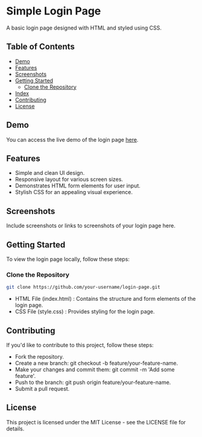 # Simple Login Page

A basic login page designed with HTML and styled using CSS.

## Table of Contents

- [Demo](#demo)
- [Features](#features)
- [Screenshots](#screenshots)
- [Getting Started](#getting-started)
  - [Clone the Repository](#clone-the-repository)
- [Index](#index)
- [Contributing](#contributing)
- [License](#license)

## Demo

You can access the live demo of the login page [here](<insert-your-github-pages-link>).

## Features

- Simple and clean UI design.
- Responsive layout for various screen sizes.
- Demonstrates HTML form elements for user input.
- Stylish CSS for an appealing visual experience.

## Screenshots

Include screenshots or links to screenshots of your login page here.

## Getting Started

To view the login page locally, follow these steps:

### Clone the Repository

```bash
git clone https://github.com/your-username/login-page.git
```

- HTML File (index.html) : 
 Contains the structure and form elements of the login page.
- CSS File (style.css) : 
Provides styling for the login page.
## Contributing
If you'd like to contribute to this project, follow these steps:

- Fork the repository.
- Create a new branch: git checkout -b feature/your-feature-name.
- Make your changes and commit them: git commit -m 'Add some feature'.
- Push to the branch: git push origin feature/your-feature-name.
- Submit a pull request.
## License
This project is licensed under the MIT License - see the LICENSE file for details.
